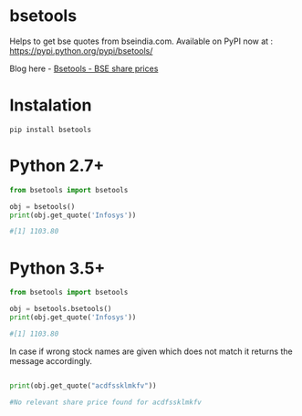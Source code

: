 # bsetools

Helps to get bse quotes from bseindia.com. Available on PyPI now at : https://pypi.python.org/pypi/bsetools/ 

Blog here - [Bsetools - BSE share prices](https://shahronak47.wordpress.com/2018/02/17/bsetools-get-bse-share-prices/)


# Instalation

```
pip install bsetools
```

# Python 2.7+

```python
from bsetools import bsetools

obj = bsetools()
print(obj.get_quote('Infosys'))

#[1] 1103.80

```

# Python 3.5+ 

```python
from bsetools import bsetools

obj = bsetools.bsetools()
print(obj.get_quote('Infosys'))

#[1] 1103.80

```

In case if wrong stock names are given which does not match it returns the message accordingly.

```python 

print(obj.get_quote("acdfssklmkfv"))

#No relevant share price found for acdfssklmkfv

```



